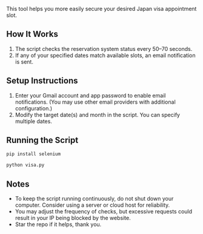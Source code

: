 This tool helps you more easily secure your desired Japan visa appointment slot.
## How It Works

1. The script checks the reservation system status every 50–70 seconds.
2. If any of your specified dates match available slots, an email notification is sent.

## Setup Instructions

1. Enter your Gmail account and app password to enable email notifications. (You may use other email providers with additional configuration.)
2. Modify the target date(s) and month in the script. You can specify multiple dates.

## Running the Script

```bash
pip install selenium
```

```bash
python visa.py
```

## Notes

- To keep the script running continuously, do not shut down your computer. Consider using a server or cloud host for reliability.
- You may adjust the frequency of checks, but excessive requests could result in your IP being blocked by the website.
- Star the repo if it helps, thank you.